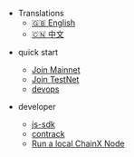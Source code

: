 
- Translations
  - [:uk: English](/)
  - [:cn: 中文](/zh-cn/)

* quick start
  * [Join Mainnet](zh-en/join-minnet)
  * [Join TestNet](zh-en/join-testnet)
  * [devops](zh-en/devops)

* developer
  * [js-sdk](zh-en/js-sdk/quick-start.md)
  * [contrack](zh-en/contract/1-introduce.md)
  * [Run a local ChainX Node](zh-en/run-a-chainx-node.md)